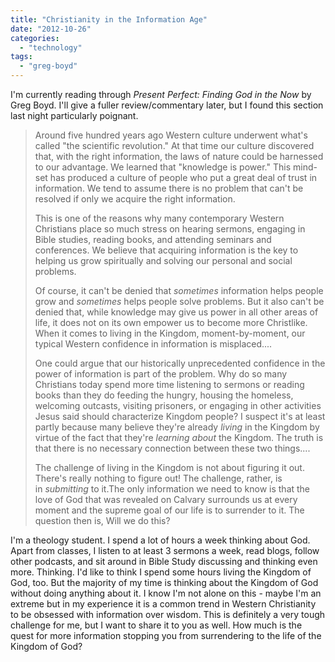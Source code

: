 ```yaml
---
title: "Christianity in the Information Age"
date: "2012-10-26"
categories: 
  - "technology"
tags: 
  - "greg-boyd"
---
```


I'm currently reading through _Present Perfect: Finding God in the Now_ by Greg Boyd. I'll give a fuller review/commentary later, but I found this section last night particularly poignant.

> Around five hundred years ago Western culture underwent what's called "the scientific revolution." At that time our culture discovered that, with the right information, the laws of nature could be harnessed to our advantage. We learned that "knowledge is power." This mind-set has produced a culture of people who put a great deal of trust in information. We tend to assume there is no problem that can't be resolved if only we acquire the right information.
> 
> <!--more-->This is one of the reasons why many contemporary Western Christians place so much stress on hearing sermons, engaging in Bible studies, reading books, and attending seminars and conferences. We believe that acquiring information is the key to helping us grow spiritually and solving our personal and social problems.
> 
> Of course, it can't be denied that _sometimes_ information helps people grow and _sometimes_ helps people solve problems. But it also can't be denied that, while knowledge may give us power in all other areas of life, it does not on its own empower us to become more Christlike. When it comes to living in the Kingdom, moment-by-moment, our typical Western confidence in information is misplaced....
> 
> One could argue that our historically unprecedented confidence in the power of information is part of the problem. Why do so many Christians today spend more time listening to sermons or reading books than they do feeding the hungry, housing the homeless, welcoming outcasts, visiting prisoners, or engaging in other activities Jesus said should characterize Kingdom people? I suspect it's at least partly because many believe they're already _living_ in the Kingdom by virtue of the fact that they're _learning about_ the Kingdom. The truth is that there is no necessary connection between these two things....
> 
> The challenge of living in the Kingdom is not about figuring it out. There's really nothing to figure out! The challenge, rather, is in _submitting_ to it.The only information we need to know is that the love of God that was revealed on Calvary surrounds us at every moment and the supreme goal of our life is to surrender to it. The question then is, Will we do this?

I'm a theology student. I spend a lot of hours a week thinking about God. Apart from classes, I listen to at least 3 sermons a week, read blogs, follow other podcasts, and sit around in Bible Study discussing and thinking even more. Thinking. I'd like to think I spend some hours living the Kingdom of God, too. But the majority of my time is thinking about the Kingdom of God without doing anything about it. I know I'm not alone on this - maybe I'm an extreme but in my experience it is a common trend in Western Christianity to be obsessed with information over wisdom. This is definitely a very tough challenge for me, but I want to share it to you as well. How much is the quest for more information stopping you from surrendering to the life of the Kingdom of God?
